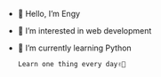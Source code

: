 - 👋 Hello, I’m Engy
- 👀 I’m interested in web development
- 🌱 I’m currently learning Python

      Learn one thing every day✌🏻
